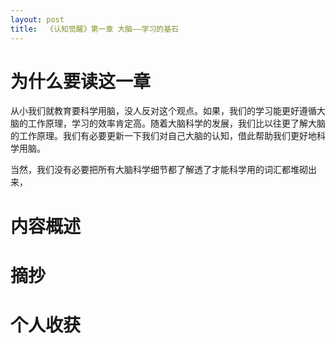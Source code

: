 ```yaml
---
layout: post
title:  《认知觉醒》第一章 大脑——学习的基石
---
```


# 为什么要读这一章

从小我们就教育要科学用脑，没人反对这个观点。如果，我们的学习能更好遵循大脑的工作原理，学习的效率肯定高。随着大脑科学的发展，我们比以往更了解大脑的工作原理。我们有必要更新一下我们对自己大脑的认知，借此帮助我们更好地科学用脑。

当然，我们没有必要把所有大脑科学细节都了解透了才能科学用的词汇都堆砌出来，

# 内容概述

# 摘抄

# 个人收获
<!--stackedit_data:
eyJoaXN0b3J5IjpbLTEyMjAyNDI0MThdfQ==
-->